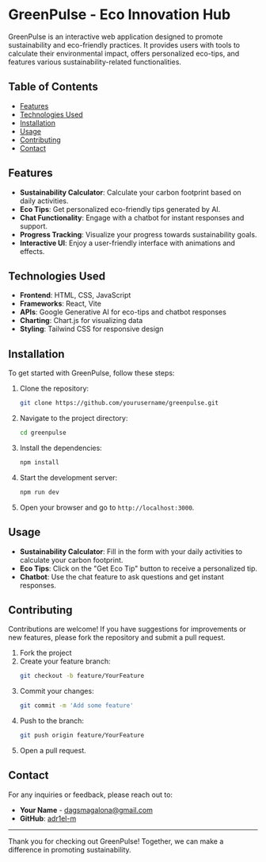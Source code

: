 # GreenPulse - Eco Innovation Hub

GreenPulse is an interactive web application designed to promote sustainability and eco-friendly practices. It provides users with tools to calculate their environmental impact, offers personalized eco-tips, and features various sustainability-related functionalities.

## Table of Contents

- [Features](#features)
- [Technologies Used](#technologies-used)
- [Installation](#installation)
- [Usage](#usage)
- [Contributing](#contributing)
- [Contact](#contact)

## Features

- **Sustainability Calculator**: Calculate your carbon footprint based on daily activities.
- **Eco Tips**: Get personalized eco-friendly tips generated by AI.
- **Chat Functionality**: Engage with a chatbot for instant responses and support.
- **Progress Tracking**: Visualize your progress towards sustainability goals.
- **Interactive UI**: Enjoy a user-friendly interface with animations and effects.

## Technologies Used

- **Frontend**: HTML, CSS, JavaScript
- **Frameworks**: React, Vite
- **APIs**: Google Generative AI for eco-tips and chatbot responses
- **Charting**: Chart.js for visualizing data
- **Styling**: Tailwind CSS for responsive design

## Installation

To get started with GreenPulse, follow these steps:

1. Clone the repository:
   ```bash
   git clone https://github.com/yourusername/greenpulse.git
   ```

2. Navigate to the project directory:
   ```bash
   cd greenpulse
   ```

3. Install the dependencies:
   ```bash
   npm install
   ```

4. Start the development server:
   ```bash
   npm run dev
   ```

5. Open your browser and go to `http://localhost:3000`.

## Usage

- **Sustainability Calculator**: Fill in the form with your daily activities to calculate your carbon footprint.
- **Eco Tips**: Click on the "Get Eco Tip" button to receive a personalized tip.
- **Chatbot**: Use the chat feature to ask questions and get instant responses.

## Contributing

Contributions are welcome! If you have suggestions for improvements or new features, please fork the repository and submit a pull request. 

1. Fork the project
2. Create your feature branch:
   ```bash
   git checkout -b feature/YourFeature
   ```
3. Commit your changes:
   ```bash
   git commit -m 'Add some feature'
   ```
4. Push to the branch:
   ```bash
   git push origin feature/YourFeature
   ```
5. Open a pull request.


## Contact

For any inquiries or feedback, please reach out to:

- **Your Name** - [dagsmagalona@gmail.com](mailto:dagsmagalona@gmail.com)
- **GitHub**: [adr1el-m](https://github.com/adr1el-m)

---

Thank you for checking out GreenPulse! Together, we can make a difference in promoting sustainability.
